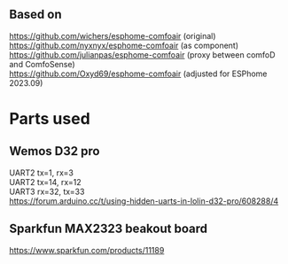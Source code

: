 ## Based on

https://github.com/wichers/esphome-comfoair (original)  
https://github.com/nyxnyx/esphome-comfoair (as component)  
https://github.com/julianpas/esphome-comfoair (proxy between comfoD and ComfoSense)  
https://github.com/Oxyd69/esphome-comfoair (adjusted for ESPhome 2023.09)

# Parts used
## Wemos D32 pro
UART2 tx=1, rx=3  
UART2 tx=14, rx=12  
UART3 rx=32, tx=33  
https://forum.arduino.cc/t/using-hidden-uarts-in-lolin-d32-pro/608288/4

## Sparkfun MAX2323 beakout board
https://www.sparkfun.com/products/11189
